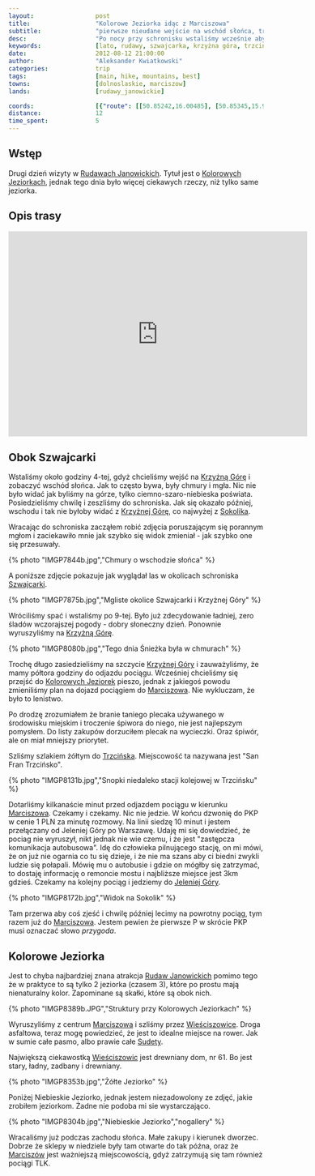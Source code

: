 ```yaml
---
layout:                 post
title:                  "Kolorowe Jeziorka idąc z Marciszowa"
subtitle:               "pierwsze nieudane wejście na wschód słońca, trochę przygód z PKP"
desc:                   "Po nocy przy schronisku wstaliśmy wcześnie aby udać się na wschód słońca na Krzyżną Górę. Niestety pogoda nie sprzyjała i nie było żadnych widoków. Po krótkim śnie ruszyliśmy ponownie, tym razem pogoda się wyraźnie poprawiła. Chcieliśmy zobaczyć Kolorowe Jeziorka jednak pociąg, który miał jechać, po prostu nie wyruszył."
keywords:               [lato, rudawy, szwajcarka, krzyżna góra, trzcińsko, marciszów, wieściszowice, kolorowe jeziorka]
date:                   2012-08-12 21:00:00
author:                 "Aleksander Kwiatkowski"
categories:             trip
tags:                   [main, hike, mountains, best]
towns:                  [dolnoslaskie, marciszow]
lands:                  [rudawy_janowickie]

coords:                 [{"route": [[50.85242,16.00485], [50.85345,15.99515], [50.83697,15.97112], [50.81984,15.97446]], "type": "hike"}, {"route": [[50.86322,15.87262], [50.86609,15.87000], [50.86403,15.86859]], "type": "hike"}, {"route": [[50.86319,15.87284], [50.86666,15.88047], [50.87327,15.87850], [50.87842,15.87138], [50.88348,15.87090]], "type": "hike"}]
distance:               12
time_spent:             5
---
```


[wiki-rudawy]:          https://pl.wikipedia.org/wiki/Rudawy_Janowickie
[wiki-janowice]:        https://pl.wikipedia.org/wiki/Janowice_Wielkie
[wiki-bolczow]:         https://pl.wikipedia.org/wiki/Zamek_Bolcz%C3%B3w
[wiki-karpnicka]:       https://pl.wikipedia.org/wiki/Prze%C5%82%C4%99cz_Karpnicka
[wiki-szwajcarka]:      https://pl.wikipedia.org/wiki/Szwajcarka

[wiki-krzyzna]:         https://pl.wikipedia.org/wiki/Krzy%C5%BCna_G%C3%B3ra
[wiki-kolorowe]:        https://pl.wikipedia.org/wiki/Kolorowe_jeziorka
[wiki-sokolik]:         https://pl.wikipedia.org/wiki/Sokolik
[wiki-trzcinsko]:       https://pl.wikipedia.org/wiki/Marcisz%C3%B3w
[wiki-marciszow]:       https://pl.wikipedia.org/wiki/Trzci%C5%84sko
[wiki-jelenia]:         https://pl.wikipedia.org/wiki/Jelenia_G%C3%B3ra
[wiki-wiesciszowice]:   https://pl.wikipedia.org/wiki/Wie%C5%9Bciszowice
[wiki-sudety]:          https://pl.wikipedia.org/wiki/Sudety

[szwajcarka]:           http://schronisko-szwajcarka.pl/

Wstęp
-----

Drugi dzień wizyty w [Rudawach Janowickich][wiki-rudawy]. Tytuł jest o [Kolorowych Jeziorkach][wiki-kolorowe],
jednak tego dnia było więcej ciekawych rzeczy, niż tylko same jeziorka.

Opis trasy
----------

<iframe height='405' width='590' frameborder='0' allowtransparency='true' scrolling='no' src='https://www.strava.com/activities/167091755/embed/342c80e847776830ad3a2fdecbf3dea88cd8b292'></iframe>

Obok Szwajcarki
---------------

Wstaliśmy około godziny 4-tej, gdyż chcieliśmy wejść na [Krzyżną Górę][wiki-krzyzna] i zobaczyć wschód słońca.
Jak to często bywa, były chmury i mgła. Nic nie było widać jak byliśmy na górze, tylko ciemno-szaro-niebieska
poświata. Posiedzieliśmy chwilę i zeszliśmy do schroniska. Jak się okazało później, wschodu i tak nie byłoby
widać z [Krzyżnej Górę][wiki-krzyzna], co najwyżej z [Sokolika][wiki-sokolik].

Wracając do schroniska zacząłem robić zdjęcia poruszającym się porannym mgłom i zaciekawiło mnie jak
szybko się widok zmieniał - jak szybko one się przesuwały.

{% photo "IMGP7844b.jpg","Chmury o wschodzie słońca" %}

A poniższe zdjęcie pokazuje jak wyglądał las w okolicach schroniska [Szwajcarki][wiki-szwajcarka].

{% photo "IMGP7875b.jpg","Mgliste okolice Szwajcarki i Krzyżnej Góry" %}

Wróciliśmy spać i wstaliśmy po 9-tej. Było już zdecydowanie ładniej, zero śladów wczorajszej pogody -
dobry słoneczny dzień. Ponownie wyruszyliśmy na [Krzyżną Górę][wiki-krzyzna].

{% photo "IMGP8080b.jpg","Tego dnia Śnieżka była w chmurach" %}

Trochę długo zasiedzieliśmy na szczycie [Krzyżnej Góry][wiki-krzyzna] i zauważyliśmy, że mamy półtora godziny do
odjazdu pociągu.
Wcześniej chcieliśmy się przejść do [Kolorowych Jeziorek][wiki-kolorowe] pieszo, jednak z jakiegoś
powodu zmieniliśmy plan na dojazd pociągiem do [Marciszowa][wiki-marciszow]. Nie wykluczam, że było to
lenistwo.

Po drodzę zrozumiałem że branie taniego plecaka używanego w środowisku miejskim i troczenie śpiwora do niego,
nie jest najlepszym pomysłem. Do listy zakupów dorzuciłem plecak na wycieczki. Oraz śpiwór, ale on miał mniejszy priorytet.

Szliśmy szlakiem żółtym do [Trzcińska][wiki-trzcinsko]. Miejscowość ta nazywana jest "San Fran Trzcińsko".

{% photo "IMGP8131b.jpg","Snopki niedaleko stacji kolejowej w Trzcińsku" %}

Dotarliśmy kilkanaście minut przed odjazdem pociągu w kierunku [Marciszowa][wiki-marciszow]. Czekamy i czekamy.
Nic nie jedzie.
W końcu dzwonię do PKP w cenie 1 PLN za minutę rozmowy. Na linii siedzę 10 minut i jestem przełączany od
Jeleniej Góry po Warszawę. Udaję mi się dowiedzieć, że pociag nie wyruszył, nikt jednak nie wie czemu, i że
jest "zastępcza komunikacja autobusowa". Idę do człowieka pilnującego stację, on mi mówi, że on już nie ogarnia
co tu się dzieje, i że nie ma szans aby ci biedni zwykli ludzie się połapali. Mówię mu o autobusie i gdzie on mógłby się
zatrzymać, to dostaję informację o remoncie mostu i najbliższe miejsce jest 3km gdzieś. Czekamy na kolejny pociąg
i jedziemy do [Jeleniej Góry][wiki-jelenia].

{% photo "IMGP8172b.jpg","Widok na Sokolik" %}

Tam przerwa aby coś zjeść i chwilę później lecimy na powrotny pociąg, tym razem już do [Marciszowa][wiki-marciszow]. Jestem
pewien że pierwsze P w skrócie PKP musi oznaczać słowo *przygoda*.

Kolorowe Jeziorka
-----------------

Jest to chyba najbardziej znana atrakcja [Rudaw Janowickich][wiki-rudawy] pomimo tego że w praktyce to są
tylko 2 jeziorka (czasem 3), które po prostu mają nienaturalny kolor. Zapominane są skałki, które są obok nich.

{% photo "IMGP8389b.JPG","Struktury przy Kolorowych Jeziorkach" %}

Wyruszyliśmy z centrum [Marciszowa][wiki-marciszow] i szliśmy przez [Wieściszowice][wiki-wiesciszowice].
Droga asfaltowa, teraz mogę powiedzieć, że jest to idealne miejsce na rower. Jak w sumie całe pasmo, albo prawie
całe [Sudety][wiki-sudety].

Największą ciekawostką [Wieściszowic][wiki-wiesciszowice] jest drewniany dom, nr 61. Bo jest stary, ładny,
zadbany i drewniany.

{% photo "IMGP8353b.jpg","Żółte Jeziorko" %}

Poniżej Niebieskie Jeziorko, jednak jestem niezadowolony ze zdjęć, jakie zrobiłem jeziorkom.
Żadne nie podoba mi sie wystarczająco.

{% photo "IMGP8304b.jpg","Niebieskie Jeziorko","nogallery" %}

Wracaliśmy już podczas zachodu słońca. Małe zakupy i kierunek dworzec. Dobrze że sklepy w niedziele były
tam otwarte do tak późna, oraz że [Marciszów][wiki-marciszow] jest ważniejszą miejscowością,
gdyż zatrzymują się tam
również pociągi TLK.

